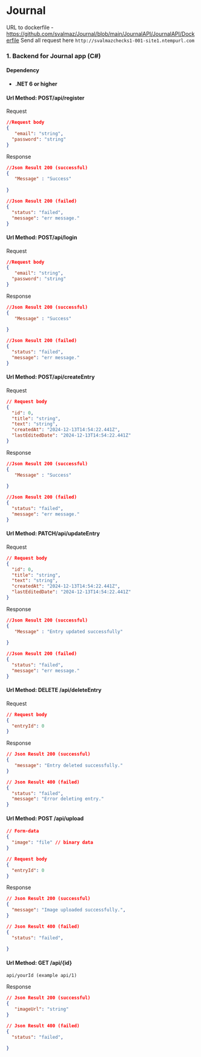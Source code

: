 # Journal

URL to dockerfile - https://github.com/svalmaz/Journal/blob/main/JournalAPI/JournalAPI/Dockerfile
Send all request here ```http://svalmazchecks1-001-site1.ntempurl.com```

### 1. Backend for Journal app  (C#)

#### Dependency
- **.NET 6 or higher**
  


#### Url Method: POST/api/register

Request
```json
//Request body
{
   "email": "string",
  "password": "string"
}
```
Response

```json
//Json Result 200 (successful)
{
   "Message" : "Success"
  
}

//Json Result 200 (failed)
{
  "status": "failed",
  "message": "err message."
}
```
#### Url Method: POST/api/login

Request
```json
//Request body
{
   "email": "string",
  "password": "string"
}
```
Response

```json
//Json Result 200 (successful)
{
   "Message" : "Success"
  
}

//Json Result 200 (failed)
{
  "status": "failed",
  "message": "err message."
}
```
#### Url Method: POST/api/createEntry

Request
```json
// Request body
{
  "id": 0,
  "title": "string",
  "text": "string",
  "createdAt": "2024-12-13T14:54:22.441Z",
  "lastEditedDate": "2024-12-13T14:54:22.441Z"
}
```
Response

```json
//Json Result 200 (successful)
{
   "Message" : "Success"
  
}

//Json Result 200 (failed)
{
  "status": "failed",
  "message": "err message."
}
```
#### Url Method: PATCH/api/updateEntry

Request
```json
// Request body
{
  "id": 0,
  "title": "string",
  "text": "string",
  "createdAt": "2024-12-13T14:54:22.441Z",
  "lastEditedDate": "2024-12-13T14:54:22.441Z"
}
```
Response

```json
//Json Result 200 (successful)
{
   "Message" : "Entry updated successfully"
  
}

//Json Result 200 (failed)
{
  "status": "failed",
  "message": "err message."
}
```
#### Url Method: DELETE /api/deleteEntry

Request
```json
// Request body
{
  "entryId": 0
}
```
Response

```json
// Json Result 200 (successful)
{
   "message": "Entry deleted successfully."
}

// Json Result 400 (failed)
{
  "status": "failed",
  "message": "Error deleting entry."
}
```
#### Url Method: POST /api/upload

```json
// Form-data
{
  "image": "file" // binary data
}

// Request body
{
  "entryId": 0
}
```
Response

```json
// Json Result 200 (successful)
{
  "message": "Image uploaded successfully.",
}

// Json Result 400 (failed)
{
  "status": "failed",
  
}
```
#### Url Method: GET /api/{id}

```
api/yourId (example api/1)
```
Response

```json
// Json Result 200 (successful)
{
   "imageUrl": "string"
}

// Json Result 400 (failed)
{
  "status": "failed",

}
```


